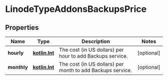 
# LinodeTypeAddonsBackupsPrice

## Properties
Name | Type | Description | Notes
------------ | ------------- | ------------- | -------------
**hourly** | [**kotlin.Int**](.md) | The cost (in US dollars) per hour to add Backups service.  |  [optional]
**monthly** | [**kotlin.Int**](.md) | The cost (in US dollars) per month to add Backups service.  |  [optional]




